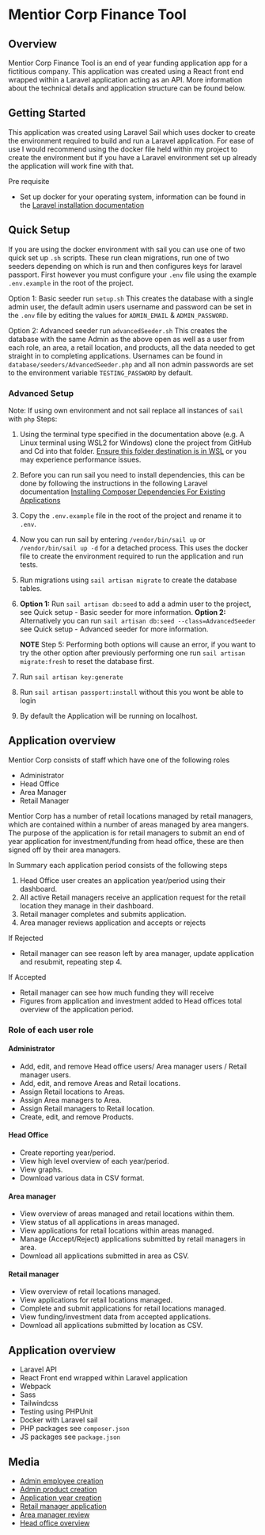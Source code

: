 #  Mentior Corp Finance Tool

## Overview
Mentior Corp Finance Tool is an end of year funding application app for a fictitious company. This application was created using a React front end wrapped within a Laravel application acting as an API. More information about the technical details and application structure can be found below.

## Getting Started
This application was created using Laravel Sail which uses docker to create the environment required to build and run a Laravel application. For ease of use I would recommend using the docker file held within my project to create the environment but if you have a Laravel environment set up already the application will work fine with that.

Pre requisite 
- Set up docker for your operating system, information can be found in the [Laravel installation documentation](https://laravel.com/docs/8.x/installation)

## Quick Setup
If you are using the docker environment with sail you can use one of two quick set up `.sh` scripts. These run clean migrations, run one of two seeders depending on which is run and then configures keys for laravel passport. First however you must configure your `.env` file using the example `.env.example` in the root of the project.

Option 1: Basic seeder
run `setup.sh`
This creates the database with a single admin user, the default admin users username and password can be set in the `.env` file by editing the values for `ADMIN_EMAIL` & `ADMIN_PASSWORD`.

Option 2: Advanced seeder
run `advancedSeeder.sh`
This creates the database with the same Admin as the above open as well as a user from each role, an area, a retail location, and products, all the data needed to get straight in to completing applications. Usernames can be found in `database/seeders/AdvancedSeeder.php` and all non admin passwords are set to the environment variable `TESTING_PASSWORD` by default.

### Advanced Setup
Note: If using own environment and not sail replace all instances of `sail`  with `php`
Steps:
 1. Using the terminal type specified in the documentation above (e.g. A Linux terminal using WSL2 for Windows) clone the project from GitHub and Cd into that folder. [Ensure this folder destination is in WSL](https://stackoverflow.com/questions/65227492/laravel-8-laravel-sail-for-dev-on-windows-10-is-slow-how-to-speed-up) or you may experience performance issues.
 2. Before you can run sail you need to install dependencies, this can be done by following the instructions in the following Laravel documentation [Installing Composer Dependencies For Existing Applications](https://laravel.com/docs/8.x/sail#installing-composer-dependencies-for-existing-projects)
 3. Copy the `.env.example` file in the root of the project and rename it to `.env`.
 4.  Now you can run sail by entering `/vendor/bin/sail up` or `/vendor/bin/sail up -d` for a detached process. This uses the docker file to create the environment required to run the application and run tests.
 5. Run migrations using `sail artisan migrate` to create the database tables.
 6. **Option 1:** Run `sail artisan db:seed` to add a admin user to the project, see Quick setup - Basic seeder for more information.
**Option 2:** Alternatively you can run `sail artisan db:seed --class=AdvancedSeeder` see Quick setup - Advanced seeder for more information.

    **NOTE** Step 5: Performing both options will cause an error, if you want to try the other option after previously performing one run `sail artisan migrate:fresh` to reset the database first.

 7. Run `sail artisan key:generate`
 8. Run `sail artisan passport:install` without this you wont be able to login
 9. By default the Application will be running on localhost.

## Application overview

Mentior Corp consists of staff which have one of the following roles
- Administrator
- Head Office
- Area Manager
- Retail Manager

Mentior Corp has a number of retail locations managed by retail managers, which are contained within a number of areas managed by area mangers. The purpose of the application is for retail managers to submit an end of year application for investment/funding from head office, these are then signed off by their area managers.

In Summary each application period consists of the following steps
1. Head Office user creates an application year/period using their dashboard.
2. All active Retail managers receive an application request for the retail location they manage in their dashboard.
3. Retail manager completes and submits application.
4. Area manager reviews application and accepts or rejects

If Rejected
- Retail manager can see reason left by area manager, update application and resubmit, repeating step 4.

If Accepted
- Retail manager can see how much funding they will receive
- Figures from application and investment added to Head offices total overview of the application period.

### Role of each user role

#### Administrator
-  Add, edit, and remove Head office users/ Area manager users / Retail manager users.
- Add, edit, and remove Areas and Retail locations.
- Assign Retail locations to Areas.
- Assign Area managers to Area.
- Assign Retail managers to Retail location.
- Create, edit, and remove Products.

#### Head Office
- Create reporting year/period.
- View high level overview of each year/period.
- View graphs.
- Download various data in CSV format.

#### Area manager
- View overview of areas managed and retail locations within them.
- View status of  all applications in areas managed.
- View applications for retail locations within areas managed.
- Manage (Accept/Reject) applications submitted by retail managers in area.
- Download all applications submitted in area as CSV.

#### Retail manager
- View overview of retail locations managed.
- View applications for retail locations managed.
- Complete and submit applications for retail locations managed.
- View funding/investment data from accepted applications.
- Download all applications submitted by location as CSV.

## Application overview
- Laravel API
- React Front end wrapped within Laravel application
- Webpack
- Sass
- Tailwindcss
- Testing using PHPUnit
- Docker with Laravel sail
- PHP packages see `composer.json`
- JS packages see `package.json`

## Media

- [Admin employee creation](https://www.youtube.com/watch?v=WCDHkjoU5WI)
- [Admin product creation](https://www.youtube.com/watch?v=lNrl2kBRAVE)
- [Application year creation](https://www.youtube.com/watch?v=1kHOFyMa_6A)
- [Retail manager application](https://www.youtube.com/watch?v=YlqPyZKBnks)
- [Area manager review](https://www.youtube.com/watch?v=0WcvZku3F4A)
- [Head office overview](https://www.youtube.com/watch?v=opaKzj7ZPV4)